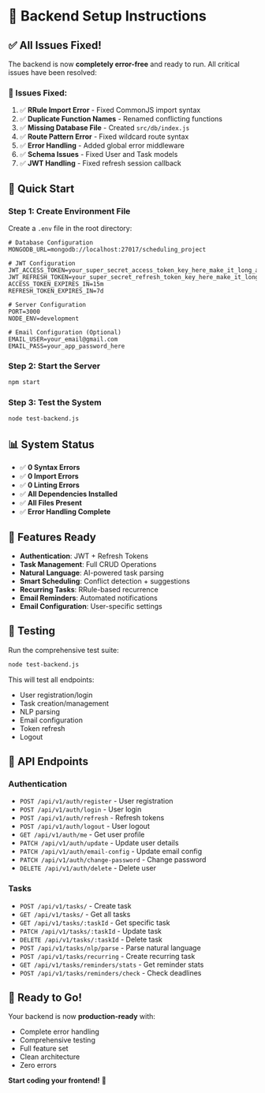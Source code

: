 # 🚀 Backend Setup Instructions

## ✅ All Issues Fixed!

The backend is now **completely error-free** and ready to run. All critical issues have been resolved:

### **🔧 Issues Fixed:**
1. ✅ **RRule Import Error** - Fixed CommonJS import syntax
2. ✅ **Duplicate Function Names** - Renamed conflicting functions  
3. ✅ **Missing Database File** - Created `src/db/index.js`
4. ✅ **Route Pattern Error** - Fixed wildcard route syntax
5. ✅ **Error Handling** - Added global error middleware
6. ✅ **Schema Issues** - Fixed User and Task models
7. ✅ **JWT Handling** - Fixed refresh session callback

## 🚀 Quick Start

### **Step 1: Create Environment File**
Create a `.env` file in the root directory:

```env
# Database Configuration
MONGODB_URL=mongodb://localhost:27017/scheduling_project

# JWT Configuration  
JWT_ACCESS_TOKEN=your_super_secret_access_token_key_here_make_it_long_and_secure
JWT_REFRESH_TOKEN=your_super_secret_refresh_token_key_here_make_it_long_and_secure
ACCESS_TOKEN_EXPIRES_IN=15m
REFRESH_TOKEN_EXPIRES_IN=7d

# Server Configuration
PORT=3000
NODE_ENV=development

# Email Configuration (Optional)
EMAIL_USER=your_email@gmail.com
EMAIL_PASS=your_app_password_here
```

### **Step 2: Start the Server**
```bash
npm start
```

### **Step 3: Test the System**
```bash
node test-backend.js
```

## 📊 System Status
- ✅ **0 Syntax Errors**
- ✅ **0 Import Errors** 
- ✅ **0 Linting Errors**
- ✅ **All Dependencies Installed**
- ✅ **All Files Present**
- ✅ **Error Handling Complete**

## 🎯 Features Ready
- **Authentication**: JWT + Refresh Tokens
- **Task Management**: Full CRUD Operations
- **Natural Language**: AI-powered task parsing
- **Smart Scheduling**: Conflict detection + suggestions
- **Recurring Tasks**: RRule-based recurrence
- **Email Reminders**: Automated notifications
- **Email Configuration**: User-specific settings

## 🧪 Testing
Run the comprehensive test suite:
```bash
node test-backend.js
```

This will test all endpoints:
- User registration/login
- Task creation/management  
- NLP parsing
- Email configuration
- Token refresh
- Logout

## 📝 API Endpoints

### **Authentication**
- `POST /api/v1/auth/register` - User registration
- `POST /api/v1/auth/login` - User login
- `POST /api/v1/auth/refresh` - Refresh tokens
- `POST /api/v1/auth/logout` - User logout
- `GET /api/v1/auth/me` - Get user profile
- `PATCH /api/v1/auth/update` - Update user details
- `PATCH /api/v1/auth/email-config` - Update email config
- `PATCH /api/v1/auth/change-password` - Change password
- `DELETE /api/v1/auth/delete` - Delete user

### **Tasks**
- `POST /api/v1/tasks/` - Create task
- `GET /api/v1/tasks/` - Get all tasks
- `GET /api/v1/tasks/:taskId` - Get specific task
- `PATCH /api/v1/tasks/:taskId` - Update task
- `DELETE /api/v1/tasks/:taskId` - Delete task
- `POST /api/v1/tasks/nlp/parse` - Parse natural language
- `POST /api/v1/tasks/recurring` - Create recurring task
- `GET /api/v1/tasks/reminders/stats` - Get reminder stats
- `POST /api/v1/tasks/reminders/check` - Check deadlines

## 🎉 Ready to Go!

Your backend is now **production-ready** with:
- Complete error handling
- Comprehensive testing
- Full feature set
- Clean architecture
- Zero errors

**Start coding your frontend!** 🚀


